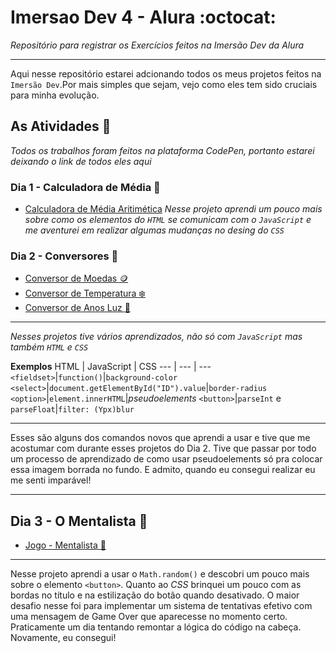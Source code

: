 # Imersao Dev 4 - Alura :octocat:
 *Repositório para registrar os Exercícios feitos na Imersão Dev da Alura*
 ***
 Aqui nesse repositório estarei adcionando todos os meus projetos feitos na `Imersão Dev`.Por mais simples que sejam, vejo como eles tem sido cruciais para minha evolução.

 ## As Atividades :open_file_folder:
*Todos os trabalhos foram feitos na plataforma CodePen, portanto estarei deixando o link de todos eles aqui*
### Dia 1 - Calculadora de Média :abacus:
- [Calculadora de Média Aritimética](https://codepen.io/tigrevictorduplat/details/MWORzZE)
*Nesse projeto aprendi um pouco mais sobre como os elementos do `HTML` se comunicam com o `JavaScript` e me aventurei em realizar algumas mudanças no desing do `CSS`*

### Dia 2 - Conversores :currency_exchange:
- [Conversor de Moedas :coin:](https://codepen.io/tigrevictorduplat/pen/NWwZjdy)
- [Conversor de Temperatura :snowflake:](https://codepen.io/tigrevictorduplat/pen/mdqZQZv)
- [Conversor de Anos Luz :stars:](https://codepen.io/tigrevictorduplat/pen/LYOKqep)
***
*Nesses projetos tive vários aprendizados, não só com `JavaScript` mas também `HTML` e `CSS`*

**Exemplos**
HTML | JavaScript | CSS
--- | --- | ---
`<fieldset>`|`function()`|`background-color`
`<select>`|`document.getElementById("ID").value`|`border-radius`
`<option>`|`element.innerHTML`|*pseudoelements*
`<button>`|`parseInt` e `parseFloat`|`filter: (Ypx)blur`
***
Esses são alguns dos comandos novos que aprendi a usar e tive que me acostumar com durante esses projetos do Dia 2. Tive que passar por todo um processo de aprendizado de como usar pseudoelements só pra colocar essa imagem borrada no fundo.
E admito, quando eu consegui realizar eu me senti imparável!

***
## Dia 3 - O Mentalista :brain:
- [Jogo - Mentalista :crystal_ball:](https://codepen.io/tigrevictorduplat/pen/MWONrXv)
***
Nesse projeto aprendi a usar o `Math.random()` e descobri um pouco mais sobre o elemento `<button>`. Quanto ao *CSS* brinquei um pouco com as bordas no título e na estilização do botão quando desativado. O maior desafio nesse foi para implementar um sistema de tentativas efetivo com uma mensagem de Game Over que aparecesse no momento certo. Praticamente um dia tentando remontar a lógica do código na cabeça. Novamente, eu consegui!